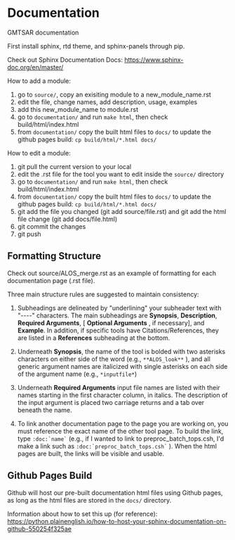 # Documentation
GMTSAR documentation

First install sphinx, rtd theme, and sphinx-panels through pip.

Check out Sphinx Documentation Docs: https://www.sphinx-doc.org/en/master/

How to add a module:
1) go to `source/`, copy an exisiting module to a new_module_name.rst
2) edit the file, change names, add description, usage, examples
3) add this new_module_name to module.rst
4) go to `documentation/` and run `make html`, then check build/html/index.html
5) from `documentation/` copy the built html files to `docs/` to update the github pages build: `cp build/html/*.html docs/ `

How to edit a module: 
1) git pull the current version to your local
2) edit the .rst file for the tool you want to edit inside the `source/` directory
3) go to `documentation/` and run `make html`, then check build/html/index.html
4) from `documentation/` copy the built html files to `docs/` to update the github pages build: `cp build/html/*.html docs/ `
3) git add the file you changed (git add source/file.rst) and git add the html file change (git add docs/file.html)
4) git commit the changes
5) git push

## Formatting Structure

Check out source/ALOS_merge.rst as an example of formatting for each documentation page (.rst file).

Three main structure rules are suggested to maintain consistency:
1) Subheadings are delineated by "underlining" your subheader text with "----" characters. The main subheadings are **Synopsis**, **Description**, **Required Arguments**, [ **Optional Arguments** , if necessary], and **Example**. In addition, if specific tools have Citations/References, they are listed in a **References** subheading at the bottom.

2) Underneath **Synopsis**, the name of the tool is bolded with two asterisks characters on either side of the word (e.g., `**ALOS_look**` ), and all generic argument names are italicized with single asterisks on each side of the argument name (e.g., `*inputfile*`)

3) Underneath **Required Arguments** input file names are listed with their names starting in the first character column, in italics. The description of the input argument is placed two carriage returns and a tab over beneath the name. 

4) To link another documentation page to the page you are working on, you must reference the exact name of the other tool page. To build the link, type `` :doc:`name` `` (e.g., if I wanted to link to preproc_batch_tops.csh, I'd make a link such as `` :doc:`preproc_batch_tops.csh` `` ). When the html pages are built, the links will be visible and usable. 

## Github Pages Build

Github will host our pre-built documentation html files using Github pages, as long as the html files are stored in the `docs/` directory. 

Information about how to set this up (for reference): https://python.plainenglish.io/how-to-host-your-sphinx-documentation-on-github-550254f325ae
